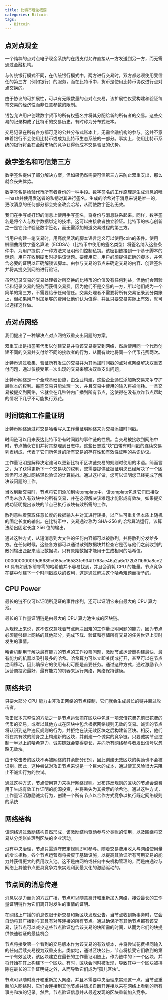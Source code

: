 ```yaml
---
title: 比特币理论概要
categories: Bitcoin
tags: 
  - Bitcoin
---
```




## 点对点现金

一个纯粹的点对点电子现金系统的在线支付允许直接从一方发送到另一方，而无需通过金融机构。

与传统银行模式不同，在传统银行模式中，两方进行交易时，双方都必须使用受信任的第三方（例如银行）的服务，而在比特币中，货币是使用比特币协议进行点对点交换的。

由于协议的可扩展性，可以有无限数量的点对点交易，该扩展性仅受构建和验证每笔交易的经济性而非任意参数的限制。

钱包允许用户创建数字货币的所有权签名并将其分配给新的所有者的交易。这些交易的记录构成了比特币的交易历史，有时称为分布式账本。

交易记录在所有各方都可见的公共分布式账本上，无需金融机构的参与。这并不意味着银行不会使用比特币或成为比特币生态系统的一部分。事实上，使用比特币系统的银行将会在金融市场的竞争获得低成本交易验证的优势。



## 数字签名和可信第三方

数字签名提供了部分解决方案，但如果仍然需要可信第三方来防止双重支出，那么就会丧失优势。

数字签名是检验代币所有者身份的一种手段。数字签名的工作原理是生成消息的唯一hash并使用发送者的私钥对其进行签名。生成的哈希对于消息来说是唯一的，更改消息的任何部分都会完全改变哈希，从而使数字签名无效。

我们在手写或打印的消息上使用手写签名，将身份与消息联系起来。同样，数字签名是将个人与数字数据绑定的技术。这可以由接收者独立验证。比特币的核心创新之一是它允许验证数字签名，而无需添加知道交易过程的第三方。

当用户构建一笔交易时，用高度灵活的脚本语言定义可以使用coin的条件。使用椭圆曲线数字签名算法（ECDSA）（比特币中使用的签名类型）将签名纳入这些条件中，为用户提供了一种方法来证明他们控制私钥。该密钥链接到一个基于脚本的谜题，用户在收到硬币时提供该谜题。要使用它，用户必须提供正确的脚本，并包含必要的证明以正确解锁该脚本。由参与交易的节点来确定交易的内容、创建签名并将其提交到网络进行验证。

虽然记录交易的交易处理者对所交换的比特币的价值没有任何利益，但他们会因验证和记录交易的服务而获得交易费。因为他们不是交易的一方，所以他们成为一个简单的第三方，不需要给予任何信任。交易处理者不需要将所有交易记录到分类账上，但如果用户附加足够的费用让他们认为值得，并且只要交易实际上有效，就可以选择这样做。



## 点对点网络

我们提出了一种解决点对点网络双重支出问题的方案。

双重支出是指签署代币以创建交易并将该交易提交到网络，然后使用同一个代币创建不同的交易并支付给不同的接收者的行为，从而有效地将同一个代币花费两次。



比特币通过收集、验证所有发生的交易并为其添加时间戳的点对点网络解决双重支付问题，通过仅接受第一次出现的交易来解决双重支出问题。

比特币网络是一个全球基础设施，由企业构建，这些企业通过添加新交易来争夺扩展账本的权利。每笔交易只能处理一次，并且交易中使用的输入将被消耗。一旦交易被提交到网络，它就会在几秒钟内广播到所有节点，这使得在没有欺诈节点帮助的情况下几乎不可能执行双花。



## 时间链和工作量证明

比特币网络通过将交易哈希写入工作量证明网络来为交易添加时间戳。

时间链可以用来表达比特币带有时间戳的事件链的性质。当交易被接收到网络中时，节点捕获它们并将其整理到日志中。这些日志或“块”由带有时间戳的连续交易列表组成，代表了它们所包含的所有交易的存在性和有效性证明的共识协议。

工作量证明是解释决定谁可以更新比特币区块链交易的规则时使用的术语。简而言之，为了获得更新下一个交易块的权利，您需要提供证据证明您已经解决了一个困难但可以通过网络轻松验证的计算挑战。通过这样做，您可以证明您已经完成了解决该问题的工作。

当收到新交易时，节点将它们添加到块template中，该template包含它们已接受但尚未放入有效块中的所有交易，并在必须解决该难题才能形成有效块。如果提交成功证明提出该块的节点已执行该块有效所需的工作。

散列意味着获取任意长度的数据输入并对其进行转换，以产生可重复但本质上随机的固定长度的输出。在比特币中，交易通过称为 SHA-256 的哈希算法运行，该算法给出固定长度 256 位的输出。

通过这种方式，从短消息到大文件的任何内容都可以被散列，并将散列分发给多方。在任何时候，这些各方都可以通过散列数据块并检查它是否与他们之前收到的散列输出匹配来验证数据块。只有原始数据才能用于生成相同的哈希值。

000000000019d6689c085ae165831e934ff763ae46a2a6c172b3f1b60a8ce26f
具有如此多前导零的哈希值并不容易找到，并且会消耗 CPU 的能量。节点竞争在链中创建下一个时间戳或块的权利，这是通过解决这个哈希难题而授予的。



## CPU Power

最长的链不仅可以证明所见证的事件序列，还可以证明它来自最大的 CPU 算力池。

最长的工作量证明链是由最大的 CPU 算力池生成的区块链。

从规模上来说，这不仅仅意味着节点解决困难的工作量证明问题的能力，因为节点必须能够跟上网络的其他部分，完成下载、验证和存储所有交易的任务世界上实时发生的事情。

哈希机制用于解决最有能力的节点的工作投票问题，激励节点运营商构建最快、最有能力的机器以吸引最多的哈希。哈希算力可以立即关闭或打开，甚至可以在节点之间移动，因此确保它的使用有利可图是首要任务。通过这种方式，通过激励节点运营商投资最好、最有能力的机器来运行网络，网络保持健康。



## 网络共识

只要大部分 CPU 能力由非攻击网络的节点控制，它们就会生成最长的链并超过攻击者。

攻击账本完整性的方法之一是节点运营商在区块中包含一项双倍花费先前已花费的代币的交易，或者以其他方式在区块中包含根据网络规则无效的交易。诚实的节点将认识到这种违反规则的行为，并拒绝在该无效区块之后构建新区块。相反，他们将在其有效的前身之上构建新的区块，并创建一个诚实的竞争链。只要诚实节点控制一半以上的哈希算力，诚实链就会变得更长，并向所有网络参与者发出信号以忽略无效块。

由于攻击者的区块不再被网络的其余部分识别，因此创建无效区块的奖励也不会被识别。因此，这种尝试对攻击节点来说是一个巨大的成本，通过使其风险很大来阻止不诚实行为的尝试。

通过这种方式，节点使用算力来执行网络规则。发布违反规则的区块的节点会浪费用于生成有效工作证明的能源投资，并将丢失为其投票的哈希池。通过这种方式，工作量证明激励诚实行为，创建一个所有节点以合作方式竞争以执行既定网络规则的系统



## 网络结构

该网络通过激励结构自然形成，该激励结构驱动参与分类账的使用，以及围绕将交易从分类账处理到区块的企业活动。

没有中央治理，节点只需遵守既定规则即可参与。随着交易费用收入与网络使用量的增长相称，各个节点运营商将投资于基础设施，以提高其验证所有可用交易的能力并获得更大的费用收入池。这不是由网络或任何中央机构管理的，而是由通过与网络上其他节点更具竞争力来实现利润最大化的激励驱动的。



## 节点间的消息传递

消息以尽力而为的方式广播，节点可以随意离开和重新加入网络，接受最长的工作量证明链作为它们离开时发生的事情的证明。

在网络上广播的消息仅限于新交易和新区块发现公告。当节点收到新事务时，它会自动将其广播到与其具有对等连接的所有节点。通过确保所有其他节点都有该交易，该节点可以减少这些节点验证包含该交易的块所需的时间，从而为它们的块提供快速验证的最佳机会

节点将接受第一个看到的交易版本作为该交易的有效版本，并将尝试花费相同输入的任何后续交易视为双重支出。类似地，通过区块公告，节点将接受它们收到的第一个有效区块，该区块建立在最长的工作量证明链上，作为链中的下一个区块，并将开始在其上构建下一个区块。有时，区块会同时被发现，导致其中一个区块被排除在最长的工作证明链之外，从而导致它们成为“孤儿区块”。

节点可以随时离开和重新加入网络，并且不需要中央治理来实现这一点。当节点重新加入网络时，它们会连接到其他节点并请求自断开连接以来在网络上看到的所有事务和块的记录。然后，节点验证信息并从最近发现的区块重新加入竞争。

